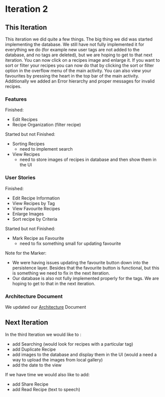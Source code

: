 # Iteration 2

## This Iteration
This iteration we did quite a few things. The big thing we did was started implementing the database. We still have not fully implemented it for everything we do (for example new user tags are not added to the database, and no tags are deleted), but we are hoping to get to that next iteration. You can now click on a recipes image and enlarge it. If you want to sort or filter your recipes you can now do that by clicking the sort or filter option in the overflow menu of the main activity. You can also view your favourites by pressing the heart in the top bar of the main activity. Additionally we added an Error hierarchy and proper messages for invalid recipes.

### Features
Finished:
- Edit Recipes
- Recipe Organization (filter recipe)


Started but not Finished:
- Sorting Recipes
    - need to implement search
- View Recipes
    - need to store images of recipes in database and then show them in the UI


### User Stories
Finished:
- Edit Recipe Information
- View Recipes by Tag
- View Favourite Recipes
- Enlarge Images
- Sort recipe by Criteria

Started but not Finished:
- Mark Recipe as Favourite
    - need to fix something small for updating favourite


Note for the Marker:
- We were having issues updating the favourite button down into the persistence layer. Besides that the favourite button is functional, but this is something we need to fix in the next iteration.
- Our database is also not fully implemented properly for the tags. We are hoping to get to that in the next iteration.

### Architecture Document
We updated our [Architecture](https://code.cs.umanitoba.ca/comp3350-summer2019/cook-eBook/blob/master/docs/Architecture.md) Document

## Next Iteration
In the third Iteration we would like to :
- add Searching (would look for recipes with a particular tag)
- add Duplicate Recipe
- add images to the database and display them in the UI (would a need a way to upload the images from local gallery)
- add the date to the view

If we have time we would also like to add:
- add Share Recipe
- add Read Recipe (text to speech)

